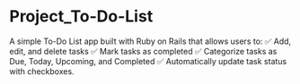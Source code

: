 
# Project_To-Do-List

A simple To-Do List app built with Ruby on Rails that allows users to:
 ✅ Add, edit, and delete tasks
 ✅ Mark tasks as completed
 ✅ Categorize tasks as Due, Today, Upcoming, and Completed
 ✅ Automatically update task status with checkboxes.



